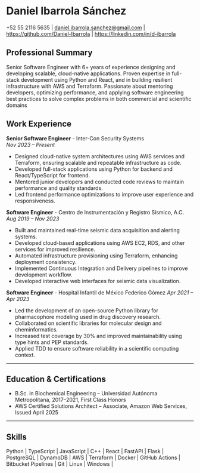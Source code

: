 # Daniel Ibarrola Sánchez

+52 55 2116 5635 | daniel.ibarrola.sanchez@gmail.com |  https://github.com/Daniel-Ibarrola | https://linkedin.com/in/d-ibarrola

## Professional Summary
Senior Software Engineer with 6+ years of experience designing and developing scalable, cloud-native applications. Proven expertise in full-stack development using Python and React, and in building resilient infrastructure with AWS and Terraform. Passionate about mentoring developers, optimizing performance, and applying software engineering best practices to solve complex problems in both commercial and scientific domains

## Work Experience

**Senior Software Engineer** - Inter-Con Security Systems  
*Nov 2023 – Present*  
- Designed cloud-native system architectures using AWS services and Terraform, ensuring scalable and repeatable infrastructure as code.  
- Developed full-stack applications using Python for backend and React/TypeScript for frontend.  
- Mentored junior developers and conducted code reviews to maintain performance and quality standards.  
- Led frontend performance optimizations to improve user experience and responsiveness.

**Software Engineer** - Centro de Instrumentación y Registro Sísmico, A.C.  
*Aug 2019 – Nov 2023*  
- Built and maintained real-time seismic data acquisition and alerting systems.  
- Developed cloud-based applications using AWS EC2, RDS, and other services for improved resilience.  
- Automated infrastructure provisioning using Terraform, enhancing deployment consistency.  
- Implemented Continuous Integration and Delivery pipelines to improve development workflow.  
- Developed interactive web interfaces for seismic data visualization.

**Software Engineer** - Hospital Infantil de México Federico Gómez
*Apr 2021 – Apr 2023*  
- Led the development of an open-source Python library for pharmacophore modeling used in drug discovery research.  
- Collaborated on scientific libraries for molecular design and cheminformatics.  
- Increased test coverage by 30% and improved maintainability using type hints and PEP standards.  
- Applied TDD to ensure software reliability in a scientific computing context.

***
## Education & Certifications

* B.Sc. in Biochemical Engineering – Universidad Autónoma Metropolitana, 2017–2021, First Class Honors  
* AWS Certified Solutions Architect – Associate, Amazon Web Services, Issued April 2025

***
## Skills

Python | TypeScript | JavaScript | C++ | React | FastAPI | Flask | PostgreSQL | DynamoDB | AWS | Terraform | Docker | GitHub Actions | Bitbucket Pipelines | Git | Linux | Windows |